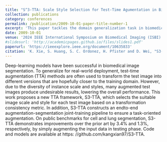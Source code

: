 ```yaml
---
title: "S^3-TTA: Scale Style Selection for Test-Time Agumentation in Biomedical Image Segmentation"
collection: publications
category: conferences
permalink: /publication/2009-10-01-paper-title-number-1
excerpt: 'This paper tackles the domain generalization task in biomedical image segmentation by performing test-time style, scale adaptation.'
date: 2009-10-01
venue: '2024 IEEE International Symposium on Biomedical Imaging (ISBI)'
#slidesurl: 'http://academicpages.github.io/files/slides1.pdf'
paperurl: 'https://ieeexplore.ieee.org/document/10635833'
citation: 'K. Xie, S. Huang, S. C. Ordonez, H. Pfister and D. Wei, "S3-TTA: Scale-Style Selection for Test-Time Augmentation in Biomedical Image Segmentation," 2024 IEEE International Symposium on Biomedical Imaging (ISBI), Athens, Greece, 2024, pp. 1-5, doi: 10.1109/ISBI56570.2024.10635833.'
---
```


Deep-learning models have been successful in biomedical image segmentation. To generalize for real-world deployment, test-time augmentation (TTA) methods are often used to transform the test image into different versions that are hopefully closer to the training domain. However, due to the diversity of instance scale and styles, many augmented test images produce undesirable results, lowering the overall performance. This work proposes a new TTA framework, S3-TTA, which selects the suitable image scale and style for each test image based on a transformation consistency metric. In addition, S3-TTA constructs an endto-end augmentation-segmentation joint-training pipeline to ensure a task-oriented augmentation. On public benchmarks for cell and lung segmentation, S3-TTA demonstrates
improvements over the prior art by 3.4% and 1.3%, respectively, by simply augmenting the input data in testing phase. Code and models are available at https:
//github.com/kangxian97/S3-TTA.